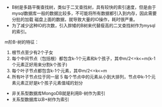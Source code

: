 

  * B树是多路平衡查找树，类似于二叉查找树，具有较快的索引速度，但是由于mysql数据库一般的数据比较多，不可能将所有数据都引入到内存，因此需要分批的加载
  磁盘上面的数据，就导致大量的IO操作，耗时很严重。
  * 为了减少这种IO的次数，引入胖矮的B树来代替瘦高的二叉查找树作为mysql的索引。
  
  m阶B-树的特征：
    
  1. 根节点至少有2个子女
  2. 每个中间节点（包括根）都包含k-1个元素和k个孩子，其中m/2<=k<=m(k-1个元素正好用来分割k个孩子)
  3. 每个叶子节点都包含k-1个元素，其中m/2<=k<=m
  4. 所有叶子节点位于同一层
  5 每个节点中的元素从小到大排列，节点中k-1个元素元素正好是k个孩子元素值域的划分
     
  * 非关系型数据库MongoDB就是利用B-树作为索引
  * 关系型数据库以B+树作为索引